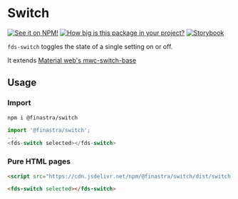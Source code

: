 # Switch

[![See it on NPM!](https://img.shields.io/npm/v/@finastra/switch?style=for-the-badge)](https://www.npmjs.com/package/@finastra/switch)
[![How big is this package in your project?](https://img.shields.io/bundlephobia/minzip/@finastra/switch?style=for-the-badge)](https://bundlephobia.com/result?p=@finastra/switch')
[![Storybook](https://shields.io/badge/-Play%20with%20this%20web%20component-2a0481?logo=storybook&style=for-the-badge)](https://finastra.github.io/finastra-design-system/?path=/story/forms-switch--default)


`fds-switch` toggles the state of a single setting on or off.

It extends [Material web's mwc-switch-base](https://github.com/material-components/material-web/tree/master/packages/switch)

## Usage

### Import

```
npm i @finastra/switch
```

```ts
import '@finastra/switch';
...
<fds-switch selected></fds-switch>
```

### Pure HTML pages

```html
<script src="https://cdn.jsdelivr.net/npm/@finastra/switch/dist/switch.js"></script>

<fds-switch selected></fds-switch>
```